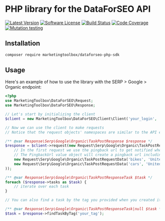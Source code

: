 # PHP library for the DataForSEO API

[![Latest Version][ico-version]][link-packagist]
[![Software License][ico-license]](LICENSE)
[![Build Status][ico-github-actions]][link-github-actions]
[![Code Coverage][ico-code-coverage]][link-code-coverage]
[![Mutation testing][ico-infection]][link-infection]

## Installation

```bash
composer require marketingtoolbox/dataforseo-php-sdk
```

## Usage

Here's an example of how to use the library with the SERP > Google > Organic endpoint:

```php
<?php
use MarketingToolbox\DataForSEO\Request;
use MarketingToolbox\DataForSEO\Response;

// Let's start by initializing the client
$client = new MarketingToolbox\DataForSEO\Client\Client('your_login', 'your_password');

// Now we can use the client to make requests
// Notice that the request objects' namespaces are similar to the API endpoints

/** @var Response\Serp\Google\Organic\TaskPostResponse $response */
$response = $client->request(new Request\Serp\Google\Organic\TaskPostRequest(
    // In the first request we use the pingback url to get notified when the task is finished.
    // The PingbackUrl value object will create a pingback url including the id and tag query parameters 
    new Request\Serp\Google\Organic\TaskPostRequestData('bikes', 'United States', 'en', 'your_tag', pingbackUrl: (string) new Request\PingbackUrl('https://your-pingback-url.com')),
    new Request\Serp\Google\Organic\TaskPostRequestData('cars', 'United States', 'en'),
));

/** @var Response\Serp\Google\Organic\TaskPostResponseTask $task */
foreach ($response->tasks as $task) {
    // iterate over each task
}

// You can also find a task by the tag you provided when you created it

/** @var Response\Serp\Google\Organic\TaskPostResponseTask|null $task */
$task = $response->findTaskByTag('your_tag');
```

[ico-version]: https://poser.pugx.org/marketingtoolbox/dataforseo-php-sdk/v/stable
[ico-license]: https://poser.pugx.org/marketingtoolbox/dataforseo-php-sdk/license
[ico-github-actions]: https://github.com/marketingtoolbox/dataforseo-php-sdk/workflows/build/badge.svg
[ico-code-coverage]: https://codecov.io/gh/marketingtoolbox/dataforseo-php-sdk/branch/master/graph/badge.svg
[ico-infection]: https://img.shields.io/endpoint?style=flat&url=https%3A%2F%2Fbadge-api.stryker-mutator.io%2Fgithub.com%2Fmarketingtoolbox%2Fdataforseo-php-sdk%2Fmaster

[link-packagist]: https://packagist.org/packages/marketingtoolbox/dataforseo-php-sdk
[link-github-actions]: https://github.com/marketingtoolbox/dataforseo-php-sdk/actions
[link-code-coverage]: https://codecov.io/gh/marketingtoolbox/dataforseo-php-sdk
[link-infection]: https://dashboard.stryker-mutator.io/reports/github.com/marketingtoolbox/dataforseo-php-sdk/master
